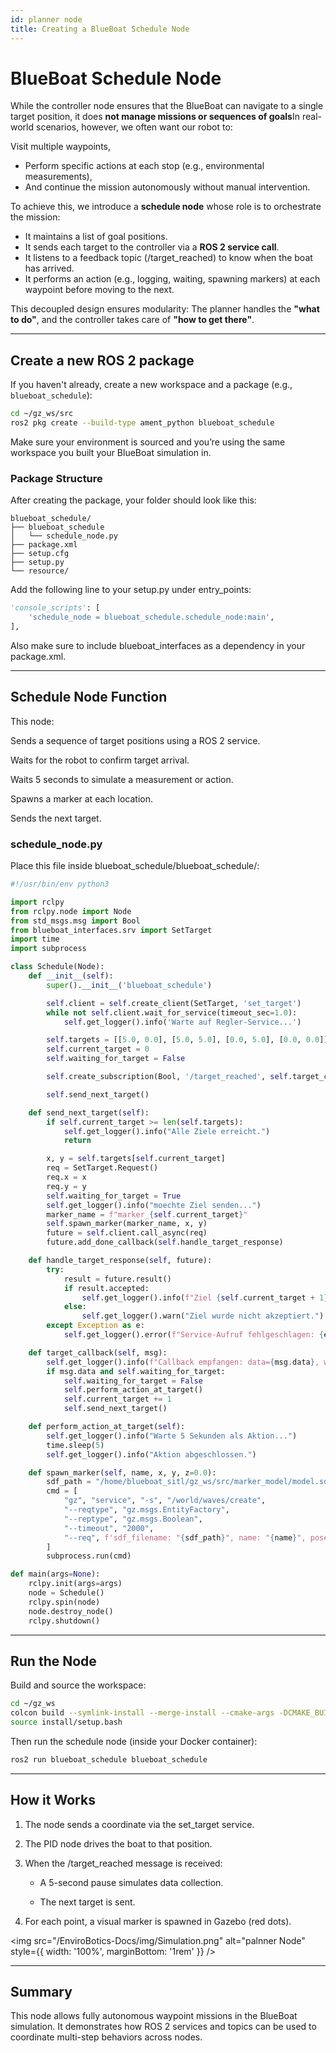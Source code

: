 ```yaml
---
id: planner node
title: Creating a BlueBoat Schedule Node
---
```


# BlueBoat Schedule Node


While the controller node ensures that the BlueBoat can navigate to a single target position, it does **not manage missions or sequences of goals**In real-world scenarios, however, we often want our robot to:

Visit multiple waypoints,

 - Perform specific actions at each stop (e.g., environmental measurements),
 - And continue the mission autonomously without manual intervention.

To achieve this, we introduce a **schedule node** whose role is to orchestrate the mission:

 - It maintains a list of goal positions.
 - It sends each target to the controller via a **ROS 2 service call**.
 - It listens to a feedback topic (/target_reached) to know when the boat has arrived.
 - It performs an action (e.g., logging, waiting, spawning markers) at each waypoint before moving to the next.

This decoupled design ensures modularity:
The planner handles the **"what to do"**, and the controller takes care of **"how to get there"**.

---

## Create a new ROS 2 package

If you haven't already, create a new workspace and a package (e.g., `blueboat_schedule`):

```bash
cd ~/gz_ws/src
ros2 pkg create --build-type ament_python blueboat_schedule
```

Make sure your environment is sourced and you’re using the same workspace you built your BlueBoat simulation in.

### Package Structure

After creating the package, your folder should look like this:
```text
blueboat_schedule/
├── blueboat_schedule
│   └── schedule_node.py
├── package.xml
├── setup.cfg
├── setup.py
└── resource/
```

Add the following line to your setup.py under entry_points:
```python
'console_scripts': [
    'schedule_node = blueboat_schedule.schedule_node:main',
],
```
Also make sure to include blueboat_interfaces as a dependency in your package.xml.

---

## Schedule Node Function

This node:

Sends a sequence of target positions using a ROS 2 service.

Waits for the robot to confirm target arrival.

Waits 5 seconds to simulate a measurement or action.

Spawns a marker at each location.

Sends the next target.

### schedule_node.py

Place this file inside blueboat_schedule/blueboat_schedule/:
```python
#!/usr/bin/env python3

import rclpy
from rclpy.node import Node
from std_msgs.msg import Bool
from blueboat_interfaces.srv import SetTarget
import time
import subprocess

class Schedule(Node):
    def __init__(self):
        super().__init__('blueboat_schedule')

        self.client = self.create_client(SetTarget, 'set_target')
        while not self.client.wait_for_service(timeout_sec=1.0):
            self.get_logger().info('Warte auf Regler-Service...')

        self.targets = [[5.0, 0.0], [5.0, 5.0], [0.0, 5.0], [0.0, 0.0]]
        self.current_target = 0
        self.waiting_for_target = False

        self.create_subscription(Bool, '/target_reached', self.target_callback, 10)

        self.send_next_target()

    def send_next_target(self):
        if self.current_target >= len(self.targets):
            self.get_logger().info("Alle Ziele erreicht.")
            return

        x, y = self.targets[self.current_target]
        req = SetTarget.Request()
        req.x = x
        req.y = y
        self.waiting_for_target = True
        self.get_logger().info("moechte Ziel senden...")
        marker_name = f"marker_{self.current_target}"
        self.spawn_marker(marker_name, x, y)
        future = self.client.call_async(req)
        future.add_done_callback(self.handle_target_response)

    def handle_target_response(self, future):
        try:
            result = future.result()
            if result.accepted:
                self.get_logger().info(f"Ziel {self.current_target + 1} gesendet.")
            else:
                self.get_logger().warn("Ziel wurde nicht akzeptiert.")
        except Exception as e:
            self.get_logger().error(f"Service-Aufruf fehlgeschlagen: {e}")

    def target_callback(self, msg):
        self.get_logger().info(f"Callback empfangen: data={msg.data}, waiting={self.waiting_for_target}")
        if msg.data and self.waiting_for_target:
            self.waiting_for_target = False
            self.perform_action_at_target()
            self.current_target += 1
            self.send_next_target()

    def perform_action_at_target(self):
        self.get_logger().info("Warte 5 Sekunden als Aktion...")
        time.sleep(5)
        self.get_logger().info("Aktion abgeschlossen.")

    def spawn_marker(self, name, x, y, z=0.0):
        sdf_path = "/home/blueboat_sitl/gz_ws/src/marker_model/model.sdf"
        cmd = [
            "gz", "service", "-s", "/world/waves/create",
            "--reqtype", "gz.msgs.EntityFactory",
            "--reptype", "gz.msgs.Boolean",
            "--timeout", "2000",
            "--req", f'sdf_filename: "{sdf_path}", name: "{name}", pose: {{ position: {{ x: {x}, y: {y}, z: {z} }} }}'
        ]
        subprocess.run(cmd)

def main(args=None):
    rclpy.init(args=args)
    node = Schedule()
    rclpy.spin(node)
    node.destroy_node()
    rclpy.shutdown()
```

---

## Run the Node

Build and source the workspace:

```bash
cd ~/gz_ws
colcon build --symlink-install --merge-install --cmake-args -DCMAKE_BUILD_TYPE=RelWithDebInfo -DBUILD_TESTING=ON -DCMAKE_CXX_STANDARD=17
source install/setup.bash
```
Then run the schedule node (inside your Docker container):

```bash
ros2 run blueboat_schedule blueboat_schedule
```
---

## How it Works

1. The node sends a coordinate via the set_target service.

2. The PID node drives the boat to that position.

3. When the /target_reached message is received:

    - A 5-second pause simulates data collection.

    - The next target is sent.

4. For each point, a visual marker is spawned in Gazebo (red dots).



<img src="/EnviroBotics-Docs/img/Simulation.png" alt="palnner Node" style={{ width: '100%', marginBottom: '1rem' }} />


---


## Summary

This node allows fully autonomous waypoint missions in the BlueBoat simulation. It demonstrates how ROS 2 services and topics can be used to coordinate multi-step behaviors across nodes.